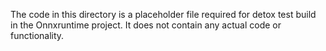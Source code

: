 The code in this directory is a placeholder file required for detox test build in the Onnxruntime project. It does not contain any actual code or functionality.